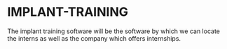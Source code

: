 # IMPLANT-TRAINING
The implant training software will be the software by which we can locate the interns as well as the company which offers internships.
